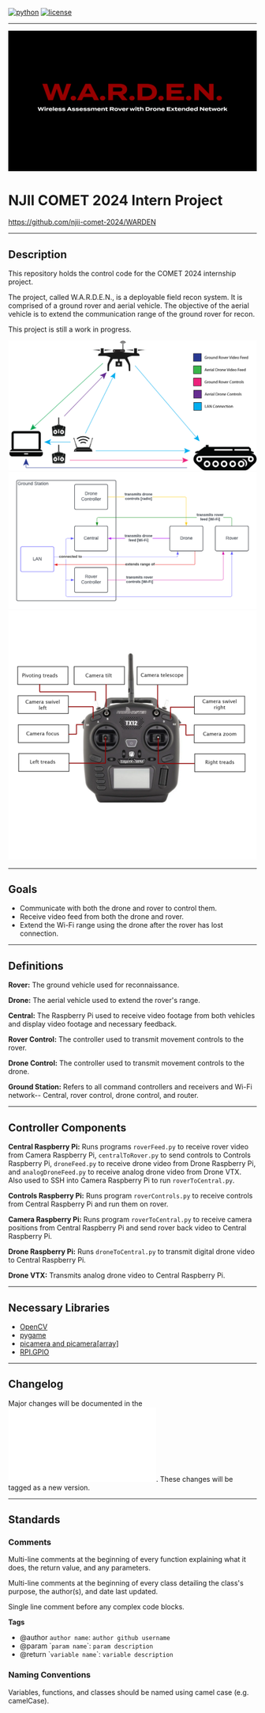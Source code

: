 [![python](https://img.shields.io/badge/python-3.10-blue.svg?style=flat&logo=python&logoColor=blue)](https://pypi.org/project/cookiecutter/)
[![license](https://img.shields.io/badge/license-mit-green.svg?logo=cachet&style=flat&logoColor=green)](https://choosealicense.com/licenses/)

---

![WARDEN_Project](WARDEN_logo.png)

# NJII COMET 2024 Intern Project

https://github.com/njii-comet-2024/WARDEN

---

## Description

This repository holds the control code for the COMET 2024 internship project. 


The project, called W.A.R.D.E.N., is a deployable field recon system. It is comprised of a ground rover and aerial vehicle. The objective of the aerial vehicle is to extend the communication range of the ground rover for recon.


This project is still a work in progress. 

![WARDEN](docs/WARDEN.png)
![Domain Model](docs/WARDENDomainModel.png)
![Controls](docs/controller_diagram.png)

---

## Goals

- Communicate with both the drone and rover to control them.
- Receive video feed from both the drone and rover.
- Extend the Wi-Fi range using the drone after the rover has lost connection.

---

## Definitions

**Rover:** The ground vehicle used for reconnaissance.


**Drone:** The aerial vehicle used to extend the rover's range.


**Central:** The Raspberry Pi used to receive video footage from both vehicles and display video footage and necessary feedback.


**Rover Control:** The controller used to transmit movement controls to the rover.


**Drone Control:** The controller used to transmit movement controls to the drone.


**Ground Station:** Refers to all command controllers and receivers and Wi-Fi network-- Central, rover control, drone control, and router.

---

## Controller Components

**Central Raspberry Pi:** Runs programs `roverFeed.py` to receive rover video from Camera Raspberry Pi, `centralToRover.py` to send controls to Controls Raspberry Pi, `droneFeed.py` to receive drone video from Drone Raspberry Pi, and `analogDroneFeed.py` to receive analog drone video from Drone VTX. Also used to SSH into Camera Raspberry Pi to run `roverToCentral.py`.

**Controls Raspberry Pi:** Runs program `roverControls.py` to receive controls from Central Raspberry Pi and run them on rover.

**Camera Raspberry Pi:** Runs program `roverToCentral.py` to receive camera positions from Central Raspberry Pi and send rover back video to Central Raspberry Pi.

**Drone Raspberry Pi:** Runs `droneToCentral.py` to transmit digital drone video to Central Raspberry Pi.

**Drone VTX:** Transmits analog drone video to Central Raspberry Pi.

---

## Necessary Libraries

- [OpenCV](https://opencv.org/get-started/)
- [pygame](https://www.pygame.org/news)
- [picamera and picamera[array]](https://picamera.readthedocs.io/en/release-1.13/install.html)
- [RPI.GPIO](https://pypi.org/project/RPi.GPIO/)

---

## Changelog

Major changes will be documented in the ![Changelog](docs/about/changelog.md). These changes will be tagged as a new version.

---

## Standards

### Comments

Multi-line comments at the beginning of every function explaining what it does, the return value, and any parameters.


Multi-line comments at the beginning of every class detailing the class's purpose, the author(s), and date last updated.


Single line comment before any complex code blocks.


**Tags**

- @author `author name`: `author github username`
- @param \``param name`\`: `param description`
- @return \``variable name`\`: `variable description`

### Naming Conventions

Variables, functions, and classes should be named using camel case (e.g. camelCase).